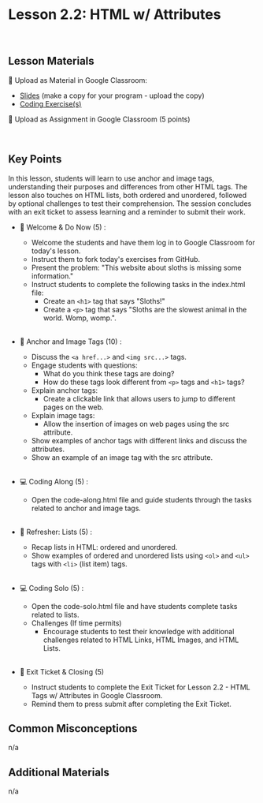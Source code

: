 # Lesson 2.2: HTML w/ Attributes

<br>

## Lesson Materials

📖 Upload as Material in Google Classroom:
- [Slides](https://docs.google.com/presentation/d/10bCPFRSkryURkQp4Lo3ZSGl7k-0T4uy_Bn5bioxbf0o/copy) (make a copy for your program - upload the copy)
- [Coding Exercise(s)](https://github.com/Nextech-Catapults/int-u2l2-student-exercises)

📝 Upload as Assignment in Google Classroom (5 points)

<br>

## Key Points

In this lesson, students will learn to use anchor and image tags, understanding their purposes and differences from other HTML tags. The lesson also touches on HTML lists, both ordered and unordered, followed by optional challenges to test their comprehension. The session concludes with an exit ticket to assess learning and a reminder to submit their work.

- 👋 Welcome & Do Now (5) : 
    - Welcome the students and have them log in to Google Classroom for today's lesson.
    - Instruct them to fork today's exercises from GitHub.
    - Present the problem: "This website about sloths is missing some information."
    - Instruct students to complete the following tasks in the index.html file:
        - Create an `<h1>` tag that says "Sloths!"
        - Create a `<p>` tag that says "Sloths are the slowest animal in the world. Womp, womp.". <br><br>

- 🔗 Anchor and Image Tags (10) :
    - Discuss the `<a href...>` and `<img src...>` tags.
    - Engage students with questions:
        - What do you think these tags are doing?
        - How do these tags look different from `<p>` tags and `<h1>` tags?
    - Explain anchor tags:
        - Create a clickable link that allows users to jump to different pages on the web.
    - Explain image tags:
        - Allow the insertion of images on web pages using the src attribute.
    - Show examples of anchor tags with different links and discuss the attributes.
    - Show an example of an image tag with the src attribute.<br><br>

- 💻 Coding Along (5) : 
    - Open the code-along.html file and guide students through the tasks related to anchor and image tags. <br><br>

- 📄 Refresher: Lists (5) :
    - Recap lists in HTML: ordered and unordered.
    - Show examples of ordered and unordered lists using `<ol>` and `<ul>` tags with `<li>` (list item) tags.<br><br>

- 💻 Coding Solo (5) : 
    - Open the code-solo.html file and have students complete tasks related to lists.
    - Challenges (If time permits)
        - Encourage students to test their knowledge with additional challenges related to HTML Links, HTML Images, and HTML Lists. <br><br>

- 👋 Exit Ticket & Closing (5)
    - Instruct students to complete the Exit Ticket for Lesson 2.2 - HTML Tags w/ Attributes in Google Classroom.
    - Remind them to press submit after completing the Exit Ticket.


## Common Misconceptions
n/a


## Additional Materials
n/a
